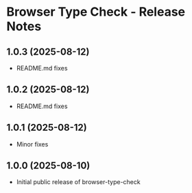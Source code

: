 # Browser Type Check - Release Notes

## 1.0.3 (2025-08-12)

- README.md fixes

## 1.0.2 (2025-08-12)

- README.md fixes

## 1.0.1 (2025-08-12)

- Minor fixes

## 1.0.0 (2025-08-10)

- Initial public release of browser-type-check